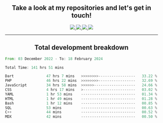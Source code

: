 <h2 align="center">
  Take a look at my repositories and let's get in touch!
</h2>
<p align="center">
  <a href="https://www.instagram.com/rayhanarkan?igsh=MXM3dHhmMTZ3ZWVsaA==">
    <img src="https://img.icons8.com/material-outlined/30/689d6a/instagram.png"/>
  </a>
  <a href="https://www.linkedin.com/in/rayhanarkan/">
    <img src="https://img.icons8.com/material-outlined/30/689d6a/linkedin.png"/>
  </a>
  <a href="">
    <img src="https://img.icons8.com/material-outlined/30/689d6a/geography.png"/>
  </a>
  <a href="mailto:rayhanarkan30@gmail.com">
    <img src="https://img.icons8.com/material-outlined/30/689d6a/email.png"/>
  </a>
</p>

---

<h2 align="center">Total development breakdown</h2>

<p align="center">
<!--START_SECTION:waka-->

```rust
From: 03 December 2022 - To: 18 February 2024

Total Time: 141 hrs 51 mins

Dart               47 hrs 7 mins   >>>>>>>>-----------------   33.22 %
PHP                46 hrs 22 mins  >>>>>>>>-----------------   32.69 %
JavaScript         34 hrs 58 mins  >>>>>>-------------------   24.66 %
CSS                4 hrs 17 mins   >------------------------   03.02 %
YAML               1 hr 53 mins    -------------------------   01.34 %
HTML               1 hr 49 mins    -------------------------   01.28 %
Bash               1 hr 12 mins    -------------------------   00.85 %
SQL                53 mins         -------------------------   00.63 %
C++                44 mins         -------------------------   00.52 %
MDX                42 mins         -------------------------   00.50 %
```

<!--END_SECTION:waka-->
</p>
